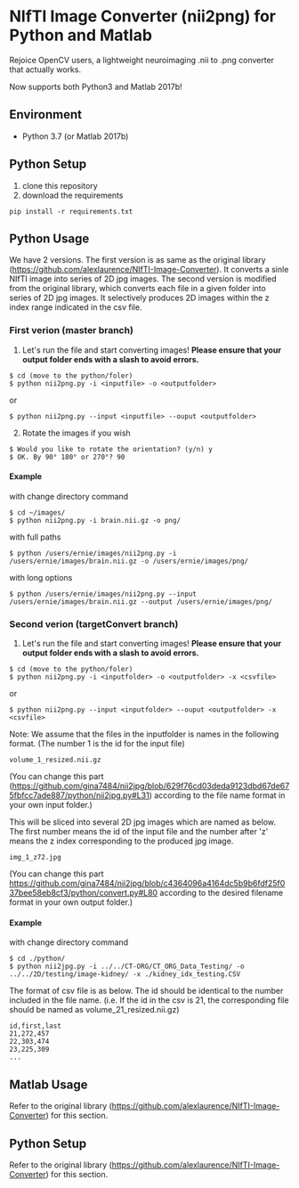 # NIfTI Image Converter (nii2png) for Python and Matlab
Rejoice OpenCV users, a lightweight neuroimaging .nii to .png converter that actually works. 

Now supports both Python3 and Matlab 2017b!

## Environment
* Python 3.7 (or Matlab 2017b)

## Python Setup
1. clone this repository
2. download the requirements
```
pip install -r requirements.txt
```

## Python Usage 

We have 2 versions.
The first version is as same as the original library (https://github.com/alexlaurence/NIfTI-Image-Converter). It converts a sinle NIfTI image into series of 2D jpg images.
The second version is modified from the original library, which converts each file in a given folder into series of 2D jpg images. It selectively produces 2D images within the z index range indicated in the csv file.

### First verion (master branch)
1. Let's run the file and start converting images! **Please ensure that your output folder ends with a slash to avoid errors.**

```
$ cd (move to the python/foler)
$ python nii2png.py -i <inputfile> -o <outputfolder>
```

or

```
$ python nii2png.py --input <inputfile> --ouput <outputfolder>
```


2. Rotate the images if you wish

```
$ Would you like to rotate the orientation? (y/n) y
$ OK. By 90° 180° or 270°? 90
```

#### Example

with change directory command

```
$ cd ~/images/
$ python nii2png.py -i brain.nii.gz -o png/
```

with full paths

```
$ python /users/ernie/images/nii2png.py -i /users/ernie/images/brain.nii.gz -o /users/ernie/images/png/
```

with long options


```
$ python /users/ernie/images/nii2png.py --input /users/ernie/images/brain.nii.gz --output /users/ernie/images/png/
```

### Second verion (targetConvert branch)
1. Let's run the file and start converting images! **Please ensure that your output folder ends with a slash to avoid errors.**

```
$ cd (move to the python/foler)
$ python nii2png.py -i <inputfolder> -o <outputfolder> -x <csvfile>
```

or

```
$ python nii2png.py --input <inputfolder> --ouput <outputfolder> -x <csvfile>
```

Note: We assume that the files in the inputfolder is names in the following format. (The number 1 is the id for the input file)
```
volume_1_resized.nii.gz
```
(You can change this part (https://github.com/gina7484/nii2jpg/blob/629f76cd03deda9123dbd67de675fbfcc7ade887/python/nii2jpg.py#L31) according to the file name format in your own input folder.)

This will be sliced into several 2D jpg images which are named as below. The first number means the id of the input file and the number after 'z' means the z index corresponding to the produced jpg image.
```
img_1_z72.jpg
```
(You can change this part https://github.com/gina7484/nii2jpg/blob/c4364096a4164dc5b9b6fdf25f037bee58eb8cf3/python/convert.py#L80 according to the desired filename format in your own output folder.)

#### Example

with change directory command

```
$ cd ./python/
$ python nii2jpg.py -i ../../CT-ORG/CT_ORG_Data_Testing/ -o ../../2D/testing/image-kidney/ -x ./kidney_idx_testing.CSV
```
The format of csv file is as below. The id should be identical to the number included in the file name. (i.e. If the id in the csv is 21, the corresponding file should be named as volume_21_resized.nii.gz)
```
id,first,last
21,272,457
22,303,474
23,225,309
...
```

## Matlab Usage
Refer to the original library (https://github.com/alexlaurence/NIfTI-Image-Converter) for this section.

## Python Setup
Refer to the original library (https://github.com/alexlaurence/NIfTI-Image-Converter) for this section.
